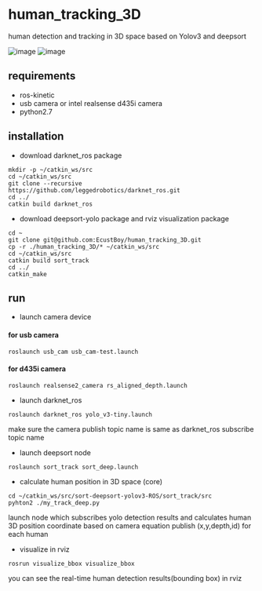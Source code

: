 # human_tracking_3D
human detection and tracking in 3D space based on Yolov3 and deepsort

![image](https://github.com/EcustBoy/human_tracking_3D/tree/main/docs/bbox.gif )
![image](https://github.com/EcustBoy/human_tracking_3D/tree/main/docs/pointcloud_bbox.gif )

## requirements
* ros-kinetic
* usb camera or intel realsense d435i camera
* python2.7

## installation
* download darknet_ros package
```
mkdir -p ~/catkin_ws/src
cd ~/catkin_ws/src
git clone --recursive https://github.com/leggedrobotics/darknet_ros.git
cd ../
catkin build darknet_ros
```
* download deepsort-yolo package and rviz visualization package
```
cd ~
git clone git@github.com:EcustBoy/human_tracking_3D.git
cp -r ./human_tracking_3D/* ~/catkin_ws/src
cd ~/catkin_ws/src
catkin build sort_track
cd ../
catkin_make
```

## run
* launch camera device

#### for usb camera
```
roslaunch usb_cam usb_cam-test.launch
```
#### for d435i camera
```
roslaunch realsense2_camera rs_aligned_depth.launch
```
* launch darknet_ros
```
roslaunch darknet_ros yolo_v3-tiny.launch
```
make sure the camera publish topic name is same as darknet_ros subscribe topic name

* launch deepsort node
```
roslaunch sort_track sort_deep.launch
```
* calculate human position in 3D space (core)
```
cd ~/catkin_ws/src/sort-deepsort-yolov3-ROS/sort_track/src
pyhton2 ./my_track_deep.py
```
launch node which subscribes yolo detection results and calculates human 3D position coordinate based on camera equation
publish (x,y,depth,id) for each human

* visualize in rviz
```
rosrun visualize_bbox visualize_bbox
``` 
you can see the real-time human detection results(bounding box) in rviz
